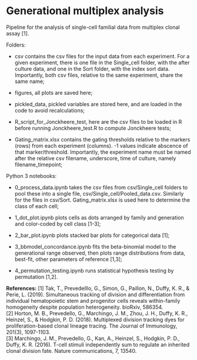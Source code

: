 # Generational multiplex analysis
Pipeline for the analysis of single-cell familial data from multiplex clonal assay [1].

<p>
Folders:
	
- csv contains the csv files for the input data from each experiment. For a given experiment, there is one file in the Single_cell folder, with the after culture data, and one in the Sort folder, with the index sort data. Importantly, both csv files, relative to the same experiment, share the same name;

- figures, all plots are saved here;

- pickled_data, pickled variables are stored here, and are loaded in the code to avoid recalculations;

- R_script_for_Jonckheere_test, here are the csv files to be loaded in R before running Jonckheere_test.R to compute Jonckheere tests;

- Gating_matrix.xlsx contains the gating thresholds relative to the markers (rows) from each experiment (columns). -1 values indicate abscence of that marker/threshold. Importantly, the experiment name must be named after the relative csv filename, underscore, time of culture, namely filename_timepoint;
</p>

<p>
Python 3 notebooks:
	
- 0_process_data.ipynb takes the csv files from csv/Single_cell folders to pool these into a single file, csv/Single_cell/Pooled_data.csv. Similarly for the files in csv/Sort. Gating_matrix.xlsx is used here to determine the class of each cell;

- 1_dot_plot.ipynb plots cells as dots arranged by family and generation and color-coded by cell class [1-3];

- 2_bar_plot.ipynb plots stacked bar plots for categorical data [1];

- 3_bbmodel_concordance.ipynb fits the beta-binomial model to the generational range observed, then plots range distributions from data, best-fit, other parameters of reference [1,3];

- 4_permutation_testing.ipynb runs statistical hypothesis testing by permutation [1,2].
</p>

<p>
<strong>References:</strong>
[1] Tak, T., Prevedelllo, G., Simon, G., Paillon, N., Duffy, K. R., & Perie, L. (2019). Simultaneous tracking of division and differentiation from individual hematopoietic stem and progenitor cells reveals within-family homogeneity despite population heterogeneity. bioRxiv, 586354.<br>
[2] Horton, M. B., Prevedello, G., Marchingo, J. M., Zhou, J. H., Duffy, K. R., Heinzel, S., & Hodgkin, P. D. (2018). Multiplexed division tracking dyes for proliferation-based clonal lineage tracing. The Journal of Immunology, 201(3), 1097-1103.<br>
[3] Marchingo, J. M., Prevedello, G., Kan, A., Heinzel, S., Hodgkin, P. D., Duffy, K. R. (2016). T-cell stimuli independently sum to regulate an inherited clonal division fate. Nature communications, 7, 13540.
</p>
